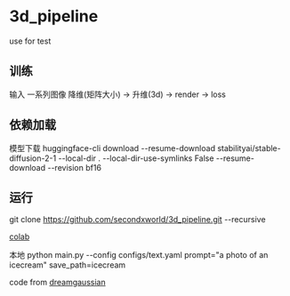 # 3d_pipeline
use for test 

## 训练
输入 一系列图像
降维(矩阵大小) -> 升维(3d) -> render -> loss

## 依赖加载

模型下载
 huggingface-cli download --resume-download stabilityai/stable-diffusion-2-1  --local-dir . --local-dir-use-symlinks False --resume-download --revision bf16


## 运行
git clone https://github.com/secondxworld/3d_pipeline.git --recursive 

[colab](https://colab.research.google.com/drive/1Ti_3cqPCU2SWlJHTYUDU3AJPxxtqM8TD#scrollTo=hB256Ln-cQP9)

本地
python main.py --config configs/text.yaml prompt="a photo of an icecream" save_path=icecream



code from [dreamgaussian](https://github.com/dreamgaussian/dreamgaussian.git) 